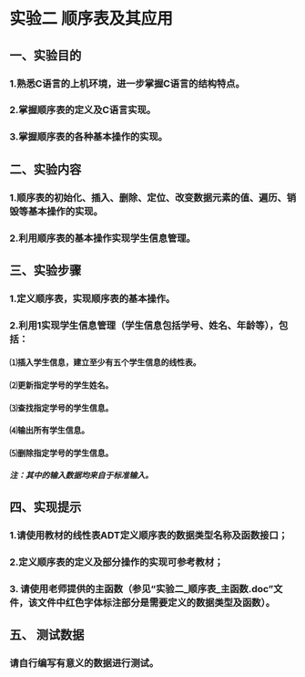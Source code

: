 # 实验二 顺序表及其应用
## 一、实验目的
### 1.熟悉C语言的上机环境，进一步掌握C语言的结构特点。
### 2.掌握顺序表的定义及C语言实现。
### 3.掌握顺序表的各种基本操作的实现。
## 二、实验内容
### 1.顺序表的初始化、插入、删除、定位、改变数据元素的值、遍历、销毁等基本操作的实现。
### 2.利用顺序表的基本操作实现学生信息管理。
## 三、实验步骤
### 1.定义顺序表，实现顺序表的基本操作。
### 2.利用1实现学生信息管理（学生信息包括学号、姓名、年龄等），包括：
#### ⑴插入学生信息，建立至少有五个学生信息的线性表。
#### ⑵更新指定学号的学生姓名。
#### ⑶查找指定学号的学生信息。
#### ⑷输出所有学生信息。
#### ⑸删除指定学号的学生信息。
##### 注：其中的输入数据均来自于标准输入。
## 四、实现提示
### 1.请使用教材的线性表ADT定义顺序表的数据类型名称及函数接口；
### 2.定义顺序表的定义及部分操作的实现可参考教材；
### 3. 请使用老师提供的主函数（参见“实验二_顺序表_主函数.doc”文件，该文件中红色字体标注部分是需要定义的数据类型及函数）。
## 五、 测试数据
### 请自行编写有意义的数据进行测试。

